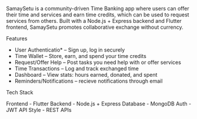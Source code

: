 SamaySetu is a community-driven Time Banking app where users can offer their time and services and earn time credits, which can be used to request services from others. Built with a Node.js + Express backend and Flutter frontend, SamaySetu promotes collaborative exchange without currency.

Features

- User Authenticatio* – Sign up, log in securely
- Time Wallet – Store, earn, and spend your time credits
- Request/Offer Help – Post tasks you need help with or offer services
- Time Transactions – Log and track exchanged time
- Dashboard – View stats: hours earned, donated, and spent
- Reminders/Notifications – recieve notifications through email


Tech Stack

Frontend	- Flutter
Backend	- Node.js + Express
Database	- MongoDB
Auth	- JWT 
API Style	- REST APIs

